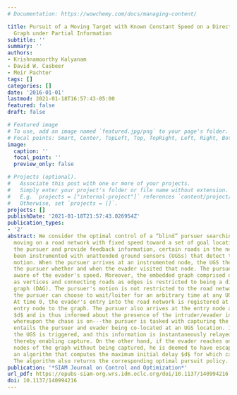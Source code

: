 ```yaml
---
# Documentation: https://wowchemy.com/docs/managing-content/

title: Pursuit of a Moving Target with Known Constant Speed on a Directed Acyclic
  Graph under Partial Information
subtitle: ''
summary: ''
authors:
- Krishnamoorthy Kalyanam
- David W. Casbeer
- Meir Pachter
tags: []
categories: []
date: '2016-01-01'
lastmod: 2021-01-18T16:57:43-05:00
featured: false
draft: false

# Featured image
# To use, add an image named `featured.jpg/png` to your page's folder.
# Focal points: Smart, Center, TopLeft, Top, TopRight, Left, Right, BottomLeft, Bottom, BottomRight.
image:
  caption: ''
  focal_point: ''
  preview_only: false

# Projects (optional).
#   Associate this post with one or more of your projects.
#   Simply enter your project's folder or file name without extension.
#   E.g. `projects = ["internal-project"]` references `content/project/deep-learning/index.md`.
#   Otherwise, set `projects = []`.
projects: []
publishDate: '2021-01-18T21:57:43.026954Z'
publication_types:
- '2'
abstract: We consider the optimal control of a “blind” pursuer searching for an evader
  moving on a road network with fixed speed toward a set of goal locations. To aid
  the pursuer and provide feedback information, certain roads in the network have
  been instrumented with unattended ground sensors (UGSs) that detect the evader's
  motion. When the pursuer arrives at an instrumented node, the UGS therein informs
  the pursuer whether and when the evader visited that node. The pursuer is also made
  aware of the evader's speed. Moreover, the embedded graph comprised of the UGSs
  as vertices and connecting roads as edges is restricted to being a directed acyclic
  graph (DAG). The pursuer's motion is not restricted to the road network. In addition,
  the pursuer can choose to wait/loiter for an arbitrary time at any UGS location/node.
  At time 0, the evader's entry into the road network is registered at UGS 1, the
  entry node to the graph. The pursuer also arrives at the entry node after some delay
  $d$ and is thus informed about the presence of the intruder/evader in the network,
  whereupon the chase is on---the pursuer is tasked with capturing the evader. Capture
  entails the pursuer and evader being co-located at an UGS location. If this happens,
  the UGS is triggered, and this information is instantaneously relayed to the pursuer,
  thereby enabling capture. On the other hand, if the evader reaches one of the exit
  nodes of the graph without being captured, he is deemed to have escaped. We provide
  an algorithm that computes the maximum initial delay $d$ for which capture is guaranteed.
  The algorithm also returns the corresponding optimal pursuit policy.
publication: '*SIAM Journal on Control and Optimization*'
url_pdf: https://epubs-siam-org.wrs.idm.oclc.org/doi/10.1137/140994216
doi: 10.1137/140994216
---
```

